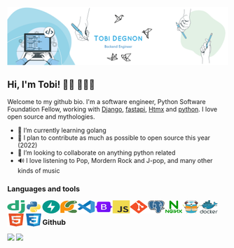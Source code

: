 ![](https://github.com/Tobi-De/Tobi-De/blob/master/img/cover.png?raw=true)

## Hi, I'm Tobi! 👋🏾 👨🏿‍💻

Welcome to my github bio. I'm a software engineer, Python Software Foundation Fellow, working with [Django](https://github.com/django/django), [fastapi](https://github.com/tiangolo/fastapi), [Htmx](https://github.com/bigskysoftware/htmx) and [python](https://github.com/python).
I love open source and mythologies. 

- 🔭 I’m currently learning golang
- 🌱 I plan to contribute as much as possible to open source this year (2022)
- 👯 I’m looking to collaborate on anything python related
- 🔊 I love listening to Pop, Mordern Rock and J-pop, and many other kinds of music

### Languages and tools

<img align="left" height="30" width="40" src="https://raw.githubusercontent.com/Tobi-De/Tobi-De/dc4939b2574edd5f2247aebc4a69b56ce9455035/img/django.svg">
<img align="left" height="30" width="40" src="https://raw.githubusercontent.com/devicons/devicon/master/icons/python/python-original.svg">
<img align="left" height="30" width="40" src="https://raw.githubusercontent.com/Tobi-De/Tobi-De/41438af7db7e2485b78a47644b2c57ce3d8fd17a/img/fastapi.svg">
<img align="left" height="30" width="40" src="https://raw.githubusercontent.com/devicons/devicon/master/icons/pycharm/pycharm-original.svg">
<img align="left" height="30" width="40" src="https://raw.githubusercontent.com/devicons/devicon/master/icons/vscode/vscode-original.svg">
<img align="left" height="30" width="40" src="https://raw.githubusercontent.com/devicons/devicon/master/icons/bootstrap/bootstrap-original.svg">
<img align="left" height="30" width="40" src="https://raw.githubusercontent.com/devicons/devicon/master/icons/javascript/javascript-original.svg">
<img align="left" height="30" width="40" src="https://raw.githubusercontent.com/devicons/devicon/master/icons/git/git-original.svg">
<img align="left" height="30" width="40" src="https://raw.githubusercontent.com/devicons/devicon/master/icons/postgresql/postgresql-original.svg">
<img align="left" height="30" width="40" src="https://raw.githubusercontent.com/Tobi-De/Tobi-De/d18409af79a9b19da87432d8b2db3e33d0e9ae7d/img/nginx.svg">
<img align="left" height="30" width="40" src="https://raw.githubusercontent.com/Tobi-De/Tobi-De/d18409af79a9b19da87432d8b2db3e33d0e9ae7d/img/traefik.svg">
<img align="left" height="30" width="40" src="https://raw.githubusercontent.com/Tobi-De/Tobi-De/8cf065d9008617b1cb9a58e6308bfbc665b605f9/img/docker.svg">
<img align="left" height="30" width="40" src="https://raw.githubusercontent.com/devicons/devicon/master/icons/html5/html5-original.svg">
<img align="left" height="30" width="40" src="https://raw.githubusercontent.com/devicons/devicon/master/icons/css3/css3-original.svg">

</br>

### Github

<div>
<img  height="180em"  src="https://github-readme-stats.tobi-de.vercel.app/api?username=Tobi-De&count_private=true&show_icons=true&hide_border=true&theme=dracula" />
<img  height="180em"  src="https://github-readme-stats.tobi-de.vercel.app/api/top-langs?username=Tobi-De&layout=compact&hide_border=true&theme=dracula" />
</div>
